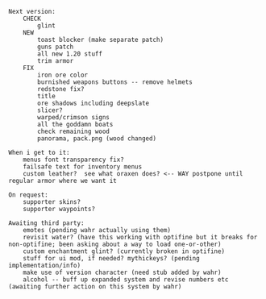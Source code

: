     Next version:
        CHECK
			glint
        NEW
		    toast blocker (make separate patch)
			guns patch
			all new 1.20 stuff
			trim armor
        FIX
			iron ore color
			burnished weapons buttons -- remove helmets
			redstone fix?
			title
            ore shadows including deepslate
            slicer?
            warped/crimson signs
            all the goddamn boats
            check remaining wood
            panorama, pack.png (wood changed)

    When i get to it:
        menus font transparency fix?
        failsafe text for inventory menus
        custom leather?  see what oraxen does? <-- WAY postpone until regular armor where we want it
        
    On request:
        supporter skins?
        supporter waypoints?
        
    Awaiting third party:
        emotes (pending wahr actually using them)
        revisit water? (have this working with optifine but it breaks for non-optifine; been asking about a way to load one-or-other)
        custom enchantment glint? (currently broken in optifine)
        stuff for ui mod, if needed? mythickeys? (pending implementation/info)
        make use of version character (need stub added by wahr)
        alcohol -- buff up expanded system and revise numbers etc (awaiting further action on this system by wahr)